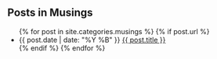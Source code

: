 <h2>Posts in Musings</h2>
<ul>
  {% for post in site.categories.musings %}
    {% if post.url %}
      <li>{{ post.date | date: "%Y %B" }} <a href="{{ post.url }}">{{ post.title }}</a></li>
    {% endif %}
  {% endfor %}
</ul>
